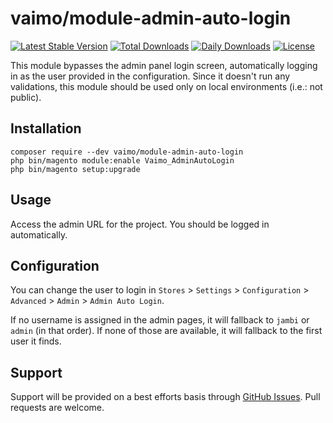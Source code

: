 # vaimo/module-admin-auto-login

[![Latest Stable Version](https://poser.pugx.org/vaimo/composer-patches/v/stable)](https://packagist.org/packages/vaimo/composer-patches)
[![Total Downloads](https://poser.pugx.org/vaimo/module-admin-auto-login/downloads)](https://packagist.org/packages/vaimo/module-admin-auto-login)
[![Daily Downloads](https://poser.pugx.org/vaimo/module-admin-auto-login/d/daily)](https://packagist.org/packages/vaimo/module-admin-auto-login)
[![License](https://poser.pugx.org/vaimo/module-admin-auto-login/license)](https://packagist.org/packages/vaimo/module-admin-auto-login)

This module bypasses the admin panel login screen, automatically logging in as
the user provided in the configuration. Since it doesn't run any validations,
this module should be used only on local environments (i.e.: not public).

## Installation

    composer require --dev vaimo/module-admin-auto-login
    php bin/magento module:enable Vaimo_AdminAutoLogin
    php bin/magento setup:upgrade

## Usage

Access the admin URL for the project. You should be logged in automatically.

## Configuration

You can change the user to login in `Stores` > `Settings` > `Configuration` >
`Advanced` > `Admin` > `Admin Auto Login`.

If no username is assigned in the admin pages, it will fallback to `jambi` or
`admin` (in that order). If none of those are available, it will fallback to the
first user it finds.

## Support

Support will be provided on a best efforts basis through [GitHub Issues](1).
Pull requests are welcome.

 [1]: https://github.com/vaimo/module-admin-auto-login/issues
